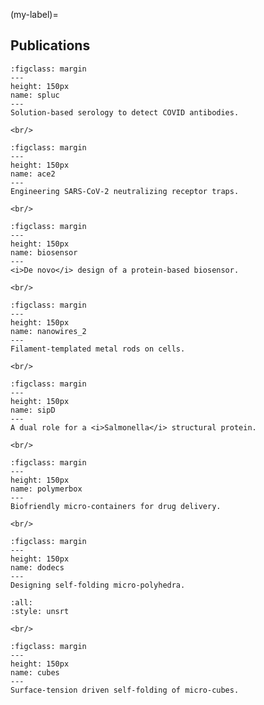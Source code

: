 <!-- #region -->
(my-label)=
## Publications


```{figure} spluc.jpg
:figclass: margin
---
height: 150px
name: spluc
---
Solution-based serology to detect COVID antibodies.
```

```{margin}
<br/>
```

```{figure} ace2.jpg
:figclass: margin
---
height: 150px
name: ace2
---
Engineering SARS-CoV-2 neutralizing receptor traps.
```

```{margin}
<br/>
```

```{figure} biosensor.png
:figclass: margin
---
height: 150px
name: biosensor
---
<i>De novo</i> design of a protein-based biosensor.
```

```{margin}
<br/>
```

```{figure} nanowires_2.png
:figclass: margin
---
height: 150px
name: nanowires_2
---
Filament-templated metal rods on cells.
```

```{margin}
<br/>
```

```{figure} sipD.jpg
:figclass: margin
---
height: 150px
name: sipD
---
A dual role for a <i>Salmonella</i> structural protein.
```

```{margin}
<br/>
```

```{figure} polymerbox.jpg
:figclass: margin
---
height: 150px
name: polymerbox
---
Biofriendly micro-containers for drug delivery.
```

```{margin}
<br/>
```

```{figure} dodecs.jpg
:figclass: margin
---
height: 150px
name: dodecs
---
Designing self-folding micro-polyhedra.
```

```{bibliography}
:all:
:style: unsrt
```

```{margin}
<br/>
```

```{figure} cubes.png
:figclass: margin
---
height: 150px
name: cubes
---
Surface-tension driven self-folding of micro-cubes.
```


<!-- #endregion -->
